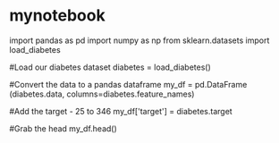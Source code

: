 # mynotebook

import pandas as pd
import numpy as np
from sklearn.datasets import load_diabetes

#Load our diabetes dataset
diabetes = load_diabetes()

#Convert the data to a pandas dataframe
my_df = pd.DataFrame (diabetes.data, columns=diabetes.feature_names)

#Add the target - 25 to 346
my_df['target'] = diabetes.target

#Grab the head
my_df.head()